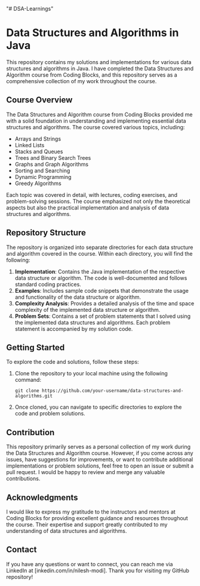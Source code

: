 "# DSA-Learnings" 
# Data Structures and Algorithms in Java

This repository contains my solutions and implementations for various data structures and algorithms in Java. I have completed the Data Structures and Algorithm course from Coding Blocks, and this repository serves as a comprehensive collection of my work throughout the course.

## Course Overview

The Data Structures and Algorithm course from Coding Blocks provided me with a solid foundation in understanding and implementing essential data structures and algorithms. The course covered various topics, including:

- Arrays and Strings
- Linked Lists
- Stacks and Queues
- Trees and Binary Search Trees
- Graphs and Graph Algorithms
- Sorting and Searching
- Dynamic Programming
- Greedy Algorithms

Each topic was covered in detail, with lectures, coding exercises, and problem-solving sessions. The course emphasized not only the theoretical aspects but also the practical implementation and analysis of data structures and algorithms.

## Repository Structure

The repository is organized into separate directories for each data structure and algorithm covered in the course. Within each directory, you will find the following:

1. **Implementation**: Contains the Java implementation of the respective data structure or algorithm. The code is well-documented and follows standard coding practices.
2. **Examples**: Includes sample code snippets that demonstrate the usage and functionality of the data structure or algorithm.
3. **Complexity Analysis**: Provides a detailed analysis of the time and space complexity of the implemented data structure or algorithm.
4. **Problem Sets**: Contains a set of problem statements that I solved using the implemented data structures and algorithms. Each problem statement is accompanied by my solution code.

## Getting Started

To explore the code and solutions, follow these steps:

1. Clone the repository to your local machine using the following command:

   ```
   git clone https://github.com/your-username/data-structures-and-algorithms.git
   ```

2. Once cloned, you can navigate to specific directories to explore the code and problem solutions.

## Contribution

This repository primarily serves as a personal collection of my work during the Data Structures and Algorithm course. However, if you come across any issues, have suggestions for improvements, or want to contribute additional implementations or problem solutions, feel free to open an issue or submit a pull request. I would be happy to review and merge any valuable contributions.

## Acknowledgments

I would like to express my gratitude to the instructors and mentors at Coding Blocks for providing excellent guidance and resources throughout the course. Their expertise and support greatly contributed to my understanding of data structures and algorithms.

## Contact

If you have any questions or want to connect, you can reach me via LinkedIn at [inkedin.com/in/nilesh-modi]. Thank you for visiting my GitHub repository!
